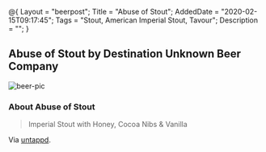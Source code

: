 @{
 Layout = "beerpost";
 Title = "Abuse of Stout";
 AddedDate = "2020-02-15T09:17:45";
 Tags = "Stout, American Imperial Stout, Tavour";
 Description = "";
 }
 

## Abuse of Stout by Destination Unknown Beer Company

![beer-pic]

### About Abuse of Stout

> Imperial Stout with Honey, Cocoa Nibs & Vanilla

Via [untappd][untappd-url].

[untappd-url]: <https://untappd.com//b/destination-unknown-beer-company-abuse-of-stout/3021572>
[beer-pic]: https://jasonpowley.com/assets/img/2020-02-15-abuse-of-stout.jpeg "Abuse of Stout by Destination Unknown Beer Company"
